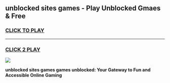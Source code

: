 
## unblocked sites games - Play Unblocked Gmaes & Free
<h3>
<a href="https://premium.freeplayer.one?title=unblocked_sites_games&ref=20F">CLICK TO PLAY</a></h3>
<hr>

<h3>
<a href="https://premium.freeplayer.one?title=unblocked_sites_games&ref=20F">CLICK 2 PLAY</a>
  
</h3>

<a href="https://premium.freeplayer.one?title=unblocked_sites_games&ref=20F/"><img src="https://clearcache.store/games.png"></a>


**unblocked sites games games unblocked: Your Gateway to Fun and Accessible Online Gaming**
